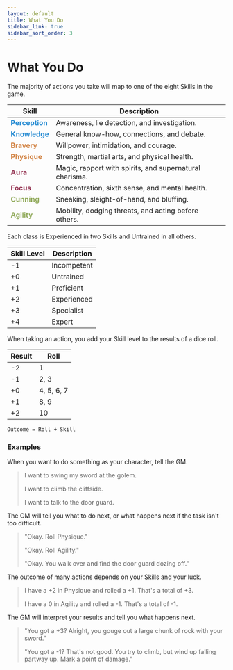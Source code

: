 ```yaml
---
layout: default
title: What You Do
sidebar_link: true
sidebar_sort_order: 3
---
```


# What You Do

The majority of actions you take will map to one of the eight Skills in the game. 

| Skill                                             | Description                                             |
| ------------------------------------------------- | ------------------------------------------------------- |
| **<span style="color:#268bd2">Perception</span>** | Awareness, lie detection, and investigation.            |
| **<span style="color:#268bd2">Knowledge</span>**  | General know-how, connections, and debate.              |
| **<span style="color:#d28445">Bravery</span>**    | Willpower, intimidation, and courage.                   |
| **<span style="color:#d28445">Physique</span>**   | Strength, martial arts, and physical health.            |
| **<span style="color:#953553">Aura</span>**       | Magic, rapport with spirits, and supernatural charisma. |
| **<span style="color:#953553">Focus</span>**      | Concentration, sixth sense, and mental health.          |
| **<span style="color:#90a959">Cunning</span>**    | Sneaking, sleight-of-hand, and bluffing.                |
| **<span style="color:#90a959">Agility</span>**    | Mobility, dodging threats, and acting before others.    |

Each class is Experienced in two Skills and Untrained in all others.

| Skill Level | Description |
| ----------- | ----------- |
| -1          | Incompetent |
| +0          | Untrained   |
| +1          | Proficient  |
| +2          | Experienced |
| +3          | Specialist  |
| +4          | Expert      |

When taking an action, you add your Skill level to the results of a dice roll.

| Result | Roll       |
| ------ | ---------- |
| -2     | 1          |
| -1     | 2, 3       |
| +0     | 4, 5, 6, 7 |
| +1     | 8, 9       |
| +2     | 10         |


`Outcome = Roll + Skill`

### Examples

When you want to do something as your character, tell the GM.

>I want to swing my sword at the golem.
>
>I want to climb the cliffside.
>
>I want to talk to the door guard.

The GM will tell you what to do next, or what happens next if the task isn't too difficult.

>"Okay. Roll Physique."
>
>"Okay. Roll Agility."
>
>"Okay. You walk over and find the door guard dozing off."

The outcome of many actions depends on your Skills and your luck. 

>I have a +2 in Physique and rolled a +1. That's a total of +3.
>
>I have a 0 in Agility and rolled a -1. That's a total of -1.

The GM will interpret your results and tell you what happens next.

>"You got a +3? Alright, you gouge out a large chunk of rock with your sword."
>
>"You got a -1? That's not good. You try to climb, but wind up falling partway up. Mark a point of damage."


<!-- Depending on the outcome and the difficulty of the task, the GM will declare that one of the following has happened:

* **Critical Success** 
* **Success** 
* **Success at a Cost** 
* **Failure** 
* **Catastrophic Failure** 

*Success at a Cost* and *Catastrophic Failure* may require a roll on the table below.

| Ten-Sided Die | Consequence                             |
| ------------- | --------------------------------------- |
| 1             | Take one Physical damage                |
| 2             | Take one Mental damage                  |
| 3             | Lose your first Kit until camp is made  |
| 4             | Lose your second Kit until camp is made |
| 5             | Lose your third Kit until camp is made  |
| 6             | Lose your fourth Kit until camp is made |
| 7             | Lose a Luck Point                       |
| 8             | Take one Physical damage                |
| 9             | Take one Mental damage                  |
| 10            | No consequence                          | --> 

